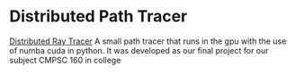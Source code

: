 # Distributed Path Tracer

[Distributed Ray Tracer](/github/background.png)
A small path tracer that runs in the gpu with the use of numba cuda in python. It was developed as our final project for our subject CMPSC 160 in college
